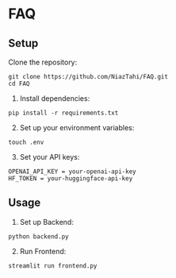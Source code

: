 # FAQ
## Setup
Clone the repository:
```
git clone https://github.com/NiazTahi/FAQ.git
cd FAQ
```
1. Install dependencies:
```
pip install -r requirements.txt
```
2. Set up your environment variables:
```
touch .env
```
3. Set your API keys:
```
OPENAI_API_KEY = your-openai-api-key
HF_TOKEN = your-huggingface-api-key
```
## Usage
1. Set up Backend:
```
python backend.py
```
2. Run Frontend:
```
streamlit run frontend.py
```
